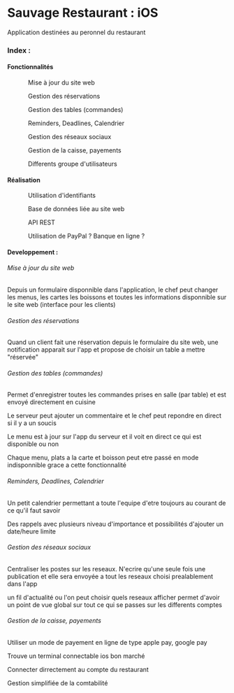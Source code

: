 <h1>Sauvage Restaurant : iOS</h1>

<p>Application destinées au peronnel du restaurant</p>


<h3>Index : </h3>

<h4>Fonctionnalités</h4>
<ul>
<ol>Mise à jour du site web</ol>
<ol>Gestion des réservations</ol>
<ol>Gestion des tables (commandes)</ol>
<ol>Reminders, Deadlines, Calendrier</ol>
<ol>Gestion des réseaux sociaux</ol>
<ol>Gestion de la caisse, payements</ol>
<ol>Differents groupe d'utilisateurs</ol>
</ul>

<h4>Réalisation</h4>
<ul>
<ol>Utilisation d'identifiants</ol>
<ol>Base de données liée au site web</ol>
<ol>API REST</ol>
<ol>Utilisation de PayPal ? Banque en ligne ?</ol>
</ul>


<h4>Developpement : </h4>

<h6>Mise à jour du site web</h6>
<p>Depuis un formulaire disponnible dans l'application, le chef peut changer les menus, les cartes les boissons et toutes les informations disponnible sur le site web (interface pour les clients)</p>

<h6>Gestion des réservations</h6>
<p>Quand un client fait une réservation depuis le formulaire du site web, une notification apparait sur l'app et propose de choisir un table a mettre "réservée"</p>

<h6>Gestion des tables (commandes)</h6>
<p>Permet d'enregistrer toutes les commandes prises en salle (par table) et est envoyé directement en cuisine</p>
<p>Le serveur peut ajouter un commentaire et le chef peut repondre en direct si il y a un soucis</p>
<p>Le menu est à jour sur l'app du serveur et il voit en direct ce qui est disponible ou non</p>
<p>Chaque menu, plats a la carte et boisson peut etre passé en mode indisponnible grace a cette fonctionnalité</p>

<h6>Reminders, Deadlines, Calendrier</h6>
<p>Un petit calendrier permettant a toute l'equipe d'etre toujours au courant de ce qu'il faut savoir</p>
<p>Des rappels avec plusieurs niveau d'importance et possibilités d'ajouter un date/heure limite</p>

<h6>Gestion des réseaux sociaux</h6>
<p>Centraliser les postes sur les reseaux. N'ecrire qu'une seule fois une publication et elle sera envoyée a tout les reseaux choisi prealablement dans l'app</p>
<p>un fil d'actualité ou l'on peut choisir quels reseaux afficher permet d'avoir un point de vue global sur tout ce qui se passes sur les differents comptes</p>

<h6>Gestion de la caisse, payements</h6>
<p>Utiliser un mode de payement en ligne de type apple pay, google pay</p>
<p>Trouve un terminal connectable ios bon marché</p>
<p>Connecter dirrectement au compte du restaurant</p>
<p>Gestion simplifiée de la comtabilité</p>


